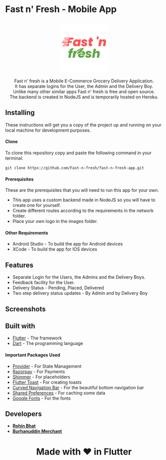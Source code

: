 # Fast n' Fresh - Mobile App

<p align="center">
  <img src="/lib/images/logo.png" align="center" width="150" hspace="10" vspace="10">
</p>
<p align="center">
  Fast n' fresh is a Mobile E-Commerce Grocery Delivery Application.<br/>
  It has separate logins for the User, the Admin and the Delivery Boy.<br/>
  Unlike many other similar apps Fast n' fresh is free and open source.<br/>
  The backend is created in NodeJS and is temporarily hosted on Heroku.
</p>
  
## Installing

These instructions will get you a copy of the project up and running on your local machine for development purposes.

#### Clone

To clone this repository copy and paste the following command in your terminal.

```
git clone https://github.com/Fast-n-fresh/fast-n-fresh-app.git
```

#### Prerequisites

These are the prerequisites that you will need to run this app for your own.

- This app uses a custom backend made in NodeJS so you will have to create one for yourself.
- Create different routes according to the requirements in the network folder.
- Place your own logo in the images folder.

#### Other Requirements

- Android Studio - To build the app for Android devices
- XCode - To build the app for IOS devices

## Features

- Separate Login for the Users, the Admins and the Delivery Boys.
- Feedback facility for the User.
- Delivery Status - Pending, Placed, Delivered
- Two step delivery status updates - By Admin and by Delivery Boy

## Screenshots

## Built with

- [Flutter](https://flutter.dev/) - The framework
- [Dart](https://dart.dev/) - The programming language

#### Important Packages Used

- [Provider](https://pub.dev/packages/provider) - For State Management
- [Razorpay](https://pub.dev/packages/razorpay_flutter) - For Payments
- [Shimmer](https://pub.dev/packages/shimmer) - For placeholders
- [Flutter Toast](https://pub.dev/packages/fluttertoast) - For creating toasts
- [Curved Navigation Bar](https://pub.dev/packages/curved_navigation_bar) - For the beautiful bottom navigation bar
- [Shared Preferences](https://pub.dev/packages/shared_preferences) - For caching some data
- [Google Fonts](https://pub.dev/packages/google_fonts) - For the fonts

## Developers

- [**Rohin Bhat**](https://github.com/RohinBhat)
- [**Burhanuddin Merchant**](https://github.com/BurhanuddinMerchant)

# <p align="center"> Made with :heart: in Flutter </p>
